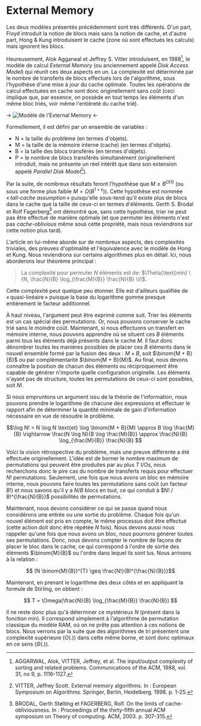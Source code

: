 # External Memory

Les deux modèles présentés précédemment sont très différents. D'un part, Floyd introduit la notion de blocs mais sans la notion de cache, et d'autre part, Hong & Kung introduisent le cache (zone où sont effectués les calculs) mais ignorent les blocs.

Heureusement, Alok Aggarwal et Jeffrey S. Vitter introduisent, en 1988[^aggarwal88], le modèle de calcul *External Memory* (ou anciennement appelé *Disk Access Model*) qui réunit ces deux aspects en un. La complexité est déterminée par le nombre de transferts de blocs effectués lors de l'algorithme, sous l'hypothèse d'une mise à jour du cache optimale. Toutes les opérations de calcul effectuées en cache sont donc originellement sans coût (ceci implique que, par essence, on possède en tout temps les éléments d'un même bloc triés, voir même l'entièreté du cache trié).

-> ![Modèle de l'External Memory](/media/galleries/5209/f0bfa9b5-3dfc-45b2-9c6f-cefb24b1e14c.png) <-

Formellement, il est défini par un ensemble de variables :

- N = la taille du problème (en termes d'objets).
- M = la taille de la mémoire interne (cache) (en termes d'objets).
- B = la taille des blocs transférés (en termes d'objets).
- P = le nombre de blocs transférés simultanément (originellement introduit, mais ne présente un réel intérêt que dans son extension appelé *Parallel Disk Model*[^vitter98]).

Par la suite, de nombreux résultats feront l'hypothèse que $M \geq B^{O(1)}$ (ou sous une forme plus faible $M = \Omega(B^{1 + \epsilon})$). Cette hypothèse est nommée « *tall-cache assumption* » puisqu'elle sous-tend qu'il existe plus de blocs dans le cache que la taille de ceux-ci en termes d'éléments. Gerth S. Brodal et Rolf Fagerberg[^brodal03] ont démontré que, sans cette hypothèse, trier ne peut pas être effectué de manière optimale (et que permuter les éléments n'est pas *cache-oblivious* même sous cette propriété, mais nous reviendrons sur cette notion plus tard).

L'article en lui-même aborde sur de nombreux aspects, des complexités triviales, des preuves d'optimalité et l'équivalence avec le modèle de Hong et Kung. Nous reviendrons sur certains algorithmes plus en détail. Ici, nous aborderons leur théorème principal :

> La complexité pour permuter $N$ éléments est de: $\Theta(\text{min} \{N, \frac{N}{B} \log_{\frac{M}{B}} \frac{N}{B} \})$.

Cette complexité peut quelque peu étonner. Elle est d'ailleurs qualifiée de « quasi-linéaire » puisque la base du logarithme gomme presque entièrement le facteur additionnel.

À haut niveau, l'argument peut être exprimé comme suit. Trier les éléments est un cas spécial des permutations. Or, nous pouvons conserver le cache trié sans le moindre coût. Maintenant, si nous effectuons un transfert en mémoire interne, nous pouvons apprendre où se situent ces $B$ éléments parmi tous les éléments déjà présents dans le cache $M$. Il faut donc dénombrer toutes les manières possibles de placer ces $B$ éléments dans le nouvel ensemble formé par la fusion des deux : $M + B$, soit $\binom{M + B}{B}$ ou par complémentarité $\binom{M + B}{M}$. Au final, nous devons connaître la position de chacun des éléments ou réciproquement être capable de générer n'importe quelle configuration originelle. Les éléments n'ayant pas de structure, toutes les permutations de ceux-ci sont possibles, soit $N!$.

Si nous empruntons un argument issu de la théorie de l'information, nous pouvons prendre le logarithme de chacune des expressions et effectuer le rapport afin de déterminer la quantité minimale de gain d'information nécessaire en vue de résoudre le problème.

$$\log N! = N \log N \text{et} \log \binom{M + B}{M} \approx B \log \frac{M}{B} \rightarrow \frac{N \log N}{B \log \frac{M}{B}} \approx \frac{N}{B} \log_{\frac{M}{B}} \frac{N}{B} $$

Voici la vision rétrospective du problème, mais une preuve différente a été effectuée originellement. L'idée est de borner le nombre maximum de permutations qui peuvent être produites par au plus $T$ I/Os, nous recherchons donc le pire cas du nombre de transferts requis pour effectuer $N!$ permutations. Seulement, une fois que nous avons un bloc en mémoire interne, nous pouvons faire toutes les permutations sans coût (un facteur $B!$) et nous savons qu'il y a $N/B$ blocs en tout, ce qui conduit à $N! / B!^{\frac{N}{B}}$ possibilités de permutations.

Maintenant, nous devons considérer ce qui se passe quand nous considérons une entrée ou une sortie du problème. Chaque fois qu'un nouvel élément est pris en compte, le même processus doit être effectué (cette action doit donc être répétée $N$ fois). Nous devons aussi nous rappeler qu'une fois que nous avons un bloc, nous pourrons générer toutes ses permutations. Donc, nous devons compter le nombre de façons de placer le bloc dans le cache, ce qui correspond à l'ordre de sortie des éléments $\binom{M}{B}$ ou l'ordre dans lequel ils sont lus. Nous arrivons à la relation :

$$ (N \binom{M}{B})^{T} \geq \frac{N!}{B!^{\frac{N}{B}}}$$

Maintenant, en prenant le logarithme des deux côtés et en appliquant la formule de Stirling, on obtient :

$$ T = \Omega(\frac{N}{B} \log_{\frac{M}{B}} \frac{N}{B}) $$

Il ne reste donc plus qu'à déterminer ce mystérieux $N$ (présent dans la fonction min). Il correspond simplement à l'algorithme de permutation classique du modèle RAM, où on ne prête pas attention à ces notions de blocs. Nous verrons par la suite que des algorithmes de tri présentent une complexité supérieure ($O(.)$) dans cette même borne, et sont donc optimaux en ce sens ($\Theta(.)$).

[^aggarwal88]: AGGARWAL, Alok, VITTER, Jeffrey, et al. The input/output complexity of sorting and related problems. Communications of the ACM, 1988, vol. 31, no 9, p. 1116-1127.
[^vitter98]: VITTER, Jeffrey Scott. External memory algorithms. In : European Symposium on Algorithms. Springer, Berlin, Heidelberg, 1998. p. 1-25.
[^brodal03]: BRODAL, Gerth Stølting et FAGERBERG, Rolf. On the limits of cache-obliviousness. In : Proceedings of the thirty-fifth annual ACM symposium on Theory of computing. ACM, 2003. p. 307-315.